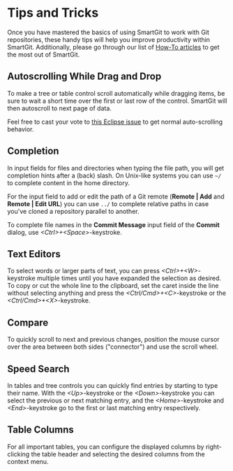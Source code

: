 # Tips and Tricks

Once you have mastered the basics of using SmartGit to work with Git repositories, these handy tips will help you improve productivity within SmartGit.
Additionally, please go through our list of [How-To articles](../../HowTos/index.md) to get the most out of SmartGit.

## Autoscrolling While Drag and Drop

To make a tree or table control scroll automatically while dragging items, be sure to wait a short time over the first or last row of the control.
SmartGit will then autoscroll to next page of data.

Feel free to cast your vote to [this Eclipse issue](https://bugs.eclipse.org/bugs/show_bug.cgi?id=457108) to get normal auto-scrolling behavior.

## Completion

In input fields for files and directories when typing the file path, you will get completion hints after a (back) slash.
On Unix-like systems you can use `~/` to complete content in the home directory.

For the input field to add or edit the path of a Git remote (**Remote \| Add** and **Remote \| Edit URL**) you can use `../` to complete relative paths in case you've cloned a repository parallel to another.

To complete file names in the **Commit Message** input field of the **Commit** dialog, use *\<Ctrl>+\<Space>*-keystroke.

## Text Editors

To select words or larger parts of text, you can press *\<Ctrl>+\<W>*-keystroke multiple times until you have expanded the selection as desired.
To copy or cut the whole line to the clipboard, set the caret inside the line without selecting anything and press the *\<Ctrl/Cmd>+\<C>*-keystroke or the *\<Ctrl/Cmd>+\<X>*-keystroke.

## Compare

To quickly scroll to next and previous changes, position the mouse cursor over the area between both sides ("connector") and use the scroll wheel.

## Speed Search

In tables and tree controls you can quickly find entries by starting to type their name.
With the *\<Up>*-keystroke or the *\<Down>*-keystroke you can select the previous or next matching entry, and the *\<Home>*-keystroke and *\<End>*-keystroke go to the first or last matching entry respectively.

## Table Columns

For all important tables, you can configure the displayed columns by right-clicking the table header and selecting the desired columns from the context menu.
